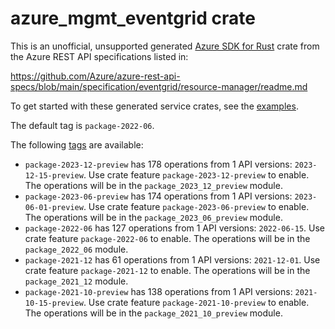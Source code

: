 # azure_mgmt_eventgrid crate

This is an unofficial, unsupported generated [Azure SDK for Rust](https://github.com/Azure/azure-sdk-for-rust/tree/legacy) crate from the Azure REST API specifications listed in:

https://github.com/Azure/azure-rest-api-specs/blob/main/specification/eventgrid/resource-manager/readme.md

To get started with these generated service crates, see the [examples](https://github.com/Azure/azure-sdk-for-rust/blob/legacy/services/README.md#examples).

The default tag is `package-2022-06`.

The following [tags](https://github.com/Azure/azure-sdk-for-rust/blob/legacy/services/tags.md) are available:

- `package-2023-12-preview` has 178 operations from 1 API versions: `2023-12-15-preview`. Use crate feature `package-2023-12-preview` to enable. The operations will be in the `package_2023_12_preview` module.
- `package-2023-06-preview` has 174 operations from 1 API versions: `2023-06-01-preview`. Use crate feature `package-2023-06-preview` to enable. The operations will be in the `package_2023_06_preview` module.
- `package-2022-06` has 127 operations from 1 API versions: `2022-06-15`. Use crate feature `package-2022-06` to enable. The operations will be in the `package_2022_06` module.
- `package-2021-12` has 61 operations from 1 API versions: `2021-12-01`. Use crate feature `package-2021-12` to enable. The operations will be in the `package_2021_12` module.
- `package-2021-10-preview` has 138 operations from 1 API versions: `2021-10-15-preview`. Use crate feature `package-2021-10-preview` to enable. The operations will be in the `package_2021_10_preview` module.